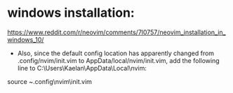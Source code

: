# windows installation:
https://www.reddit.com/r/neovim/comments/7l0757/neovim_installation_in_windows_10/

* Also, since the default config location has apparently changed from .config/nvim/init.vim to AppData/local/nvim/init.vim,
  add the following line to C:\Users\Kaelan\AppData\Local\nvim:

source ~\.config\nvim\init.vim
